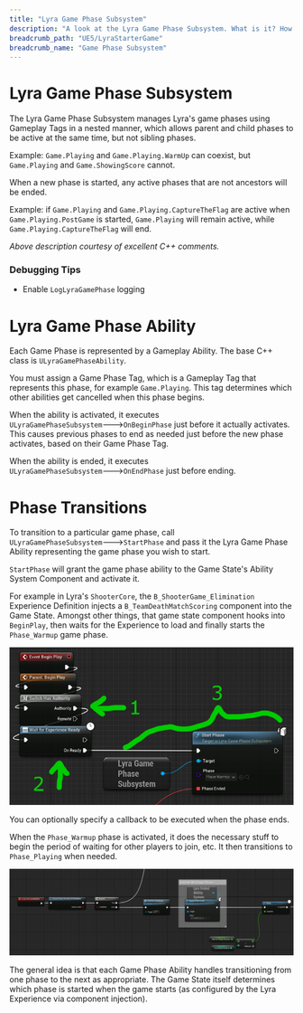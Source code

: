```yaml
---
title: "Lyra Game Phase Subsystem"
description: "A look at the Lyra Game Phase Subsystem. What is it? How does it work?"
breadcrumb_path: "UE5/LyraStarterGame"
breadcrumb_name: "Game Phase Subsystem"
---
```


# Lyra Game Phase Subsystem

The Lyra Game Phase Subsystem manages
Lyra's game phases using Gameplay Tags in a nested manner, which allows parent and child
phases to be active at the same time, but not sibling phases.

Example: `Game.Playing` and `Game.Playing.WarmUp` can coexist,
but `Game.Playing` and `Game.ShowingScore` cannot.

When a new phase is started, any active phases that are not ancestors will be ended.

Example: if `Game.Playing` and `Game.Playing.CaptureTheFlag` are active when `Game.Playing.PostGame` is started,
`Game.Playing` will remain active, while `Game.Playing.CaptureTheFlag` will end.

*Above description courtesy of excellent C++ comments.*


### Debugging Tips

- Enable `LogLyraGamePhase` logging


# Lyra Game Phase Ability

Each Game Phase is represented by a Gameplay Ability.  The base C++ class is `ULyraGamePhaseAbility`.

You must assign a Game Phase Tag, which is a Gameplay Tag that represents this phase, for example `Game.Playing`.
This tag determines which other abilities get cancelled when this phase begins.

When the ability is activated, it executes `ULyraGamePhaseSubsystem`🡒`OnBeginPhase` just before it
actually activates.  This causes previous phases to end as needed just before the new phase activates,
based on their Game Phase Tag.

When the ability is ended, it executes `ULyraGamePhaseSubsystem`🡒`OnEndPhase` just before ending.


# Phase Transitions

To transition to a particular game phase, call `ULyraGamePhaseSubsystem`🡒`StartPhase` and pass it
the Lyra Game Phase Ability representing the game phase you wish to start.

`StartPhase` will grant the game phase ability to the Game State's Ability System Component and activate it.

For example in Lyra's `ShooterCore`, the `B_ShooterGame_Elimination` Experience Definition
injects a `B_TeamDeathMatchScoring` component into the Game State.
Amongst other things, that game state component hooks into `BeginPlay`,
then waits for the Experience to load and finally starts the `Phase_Warmup` game phase.

![StartPhase](./screenshots/StartPhase.png)

You can optionally specify a callback to be executed when the phase ends.

When the `Phase_Warmup` phase is activated, it does the necessary stuff to begin the period of waiting
for other players to join, etc.  It then transitions to `Phase_Playing` when needed.

![PhaseWarmup](./screenshots/PhaseWarmup.png)

The general idea is that each Game Phase Ability handles transitioning from one
phase to the next as appropriate.  The Game State itself determines which phase is started
when the game starts (as configured by the Lyra Experience via component injection).
